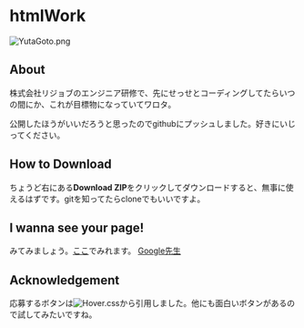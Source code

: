 # htmlWork

![YutaGoto.png](https://github.com/YutaGotoRejob/htmlWork/blob/master/img/yutagoto.png "YutaGoto.png") 

## About

株式会社リジョブのエンジニア研修で、先にせっせとコーディングしてたらいつの間にか、これが目標物になっていてワロタ。

公開したほうがいいだろうと思ったのでgithubにプッシュしました。好きにいじってください。

## How to Download

ちょうど右にある**Download ZIP**をクリックしてダウンロードすると、無事に使えるはずです。gitを知ってたらcloneでもいいですよ。

## I wanna see your page!

みてみましょう。[ここ](http://yutagotorejob.github.io/htmlWork/)でみれます。
[Google先生](https://www.google.co.jp/)

## Acknowledgement

応募するボタンは![Hover.css](http://ianlunn.github.io/Hover/ "Hover.css")から引用しました。他にも面白いボタンがあるので試してみたいですね。
